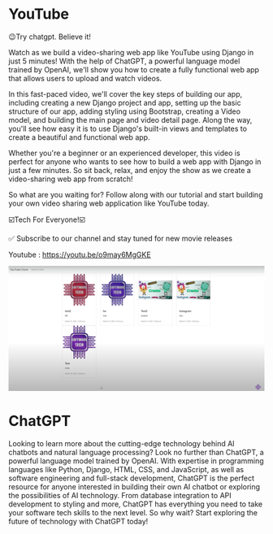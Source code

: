 # YouTube
😉Try chatgpt. Believe it!

Watch as we build a video-sharing web app like YouTube using Django in just 5 minutes! With the help of ChatGPT, a powerful language model trained by OpenAI, we'll show you how to create a fully functional web app that allows users to upload and watch videos.

In this fast-paced video, we'll cover the key steps of building our app, including creating a new Django project and app, setting up the basic structure of our app, adding styling using Bootstrap, creating a Video model, and building the main page and video detail page. Along the way, you'll see how easy it is to use Django's built-in views and templates to create a beautiful and functional web app.

Whether you're a beginner or an experienced developer, this video is perfect for anyone who wants to see how to build a web app with Django in just a few minutes. So sit back, relax, and enjoy the show as we create a video-sharing web app from scratch!

So what are you waiting for? Follow along with our tutorial and start building your own video sharing web application like YouTube today. 

☑️Tech For Everyone!☑️

✅ Subscribe to our channel and stay tuned for new movie releases

Youtube : https://youtu.be/o9may6MgGKE

![This is an image](https://raw.githubusercontent.com/proshir/youtube/master/youtube.png)

# ChatGPT
Looking to learn more about the cutting-edge technology behind AI chatbots and natural language processing? Look no further than ChatGPT, a powerful language model
trained by OpenAI. With expertise in programming languages like Python, Django, HTML, CSS, and JavaScript, as well as software engineering and full-stack
development, ChatGPT is the perfect resource for anyone interested in building their own AI chatbot or exploring the possibilities of AI technology. From database
integration to API development to styling and more, ChatGPT has everything you need to take your software tech skills to the next level. So why wait? Start exploring the
future of technology with ChatGPT today!
